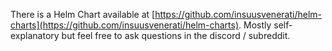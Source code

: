 There is a Helm Chart available at [https://github.com/insuusvenerati/helm-charts](https://github.com/insuusvenerati/helm-charts). Mostly self-explanatory but feel free to ask questions in the discord / subreddit.